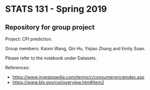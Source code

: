 # STATS 131 - Spring 2019
## Repository for group project

Project: CPI prediction.

Group members: Kaixin Wang, Qin Hu, Yiqiao Zhang and Emily Suan.

Please refer to the notebook under Datasets.




References:
- https://www.investopedia.com/terms/c/consumerpriceindex.asp
- https://www.bls.gov/cpi/overview.htm#item2
